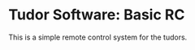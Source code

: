 Tudor Software: Basic RC
========================

This is a simple remote control system for the tudors.

